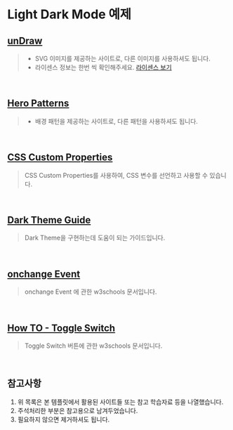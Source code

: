 Light Dark Mode 예제
====================

[unDraw](https://undraw.co/illustrations)
-----------------------------------------

> - SVG 이미지를 제공하는 사이트로, 다른 이미지를 사용하셔도 됩니다.
> - 라이센스 정보는 한번 씩 확인해주세요. [라이센스 보기](https://undraw.co/license)

<br />

[Hero Patterns](https://heropatterns.com/)
------------------------------------------

> - 배경 패턴을 제공하는 사이트로, 다른 패턴을 사용하셔도 됩니다.

<br />

[CSS Custom Properties](https://developer.mozilla.org/en-US/docs/Web/CSS/Using_CSS_custom_properties)
-----------------------------------------------------------------------------------------------------

> CSS Custom Properties를 사용하여, CSS 변수를 선언하고 사용할 수 있습니다.

<br />

[Dark Theme Guide](https://blog.prototypr.io/how-to-design-a-dark-theme-for-your-android-app-3daeb264637)
--------------------------------------------------------------------------------------------------------------

> Dark Theme을 구현하는데 도움이 되는 가이드입니다.

<br />

[onchange Event](https://www.w3schools.com/jsref/event_onchange.asp)
--------------------------------------------------------------------

> onchange Event 에 관한 w3schools 문서입니다.

<br />

[How TO - Toggle Switch](https://www.w3schools.com/howto/howto_css_switch.asp)
-----------------------------------------------------------------------------

> Toggle Switch 버튼에 관한 w3schools 문서입니다.

<br />

참고사항
------

1. 위 목록은 본 템플릿에서 활용된 사이트들 또는 참고 학습자료 등을 나열했습니다.
2. 주석처리한 부분은 참고용으로 남겨두었습니다.
3. 필요하지 않으면 제거하셔도 됩니다.
